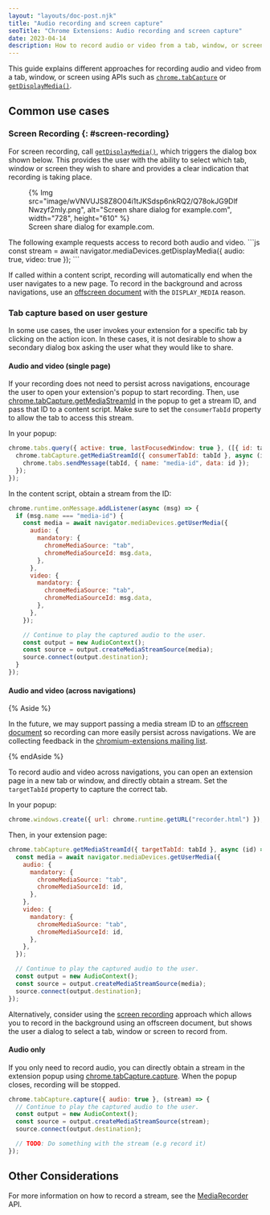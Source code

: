 ```yaml
---
layout: "layouts/doc-post.njk"
title: "Audio recording and screen capture"
seoTitle: "Chrome Extensions: Audio recording and screen capture"
date: 2023-04-14
description: How to record audio or video from a tab, window, or screen
---
```


This guide explains different approaches for recording audio and video from a tab, window, or
screen using APIs such as [`chrome.tabCapture`][tabcapture] or [`getDisplayMedia()`][get-display-media].

## Common use cases

### Screen Recording {: #screen-recording}

For screen recording, call [`getDisplayMedia()`][get-display-media], which triggers the dialog box shown below. This provides the user with
the ability to select which tab, window or screen they wish to share and provides a clear indication
that recording is taking place.

<figure data-size="full">
  {% Img src="image/wVNVUJS8Z8O04i1tJKSdsp6nkRQ2/Q78okJG9DlfNwzyf2mly.png", alt="Screen share dialog for example.com", width="728", height="610" %}
  <figcaption>Screen share dialog for example.com.</figcaption>
</figure>
The following example requests access to record both audio and video.
```js
const stream = await navigator.mediaDevices.getDisplayMedia({ audio: true, video: true });
```

If called within a content script, recording will automatically end when the user navigates to a new
page. To record in the background and across navigations, use an
[offscreen document][offscreen-documents] with the `DISPLAY_MEDIA` reason.

### Tab capture based on user gesture

In some use cases, the user invokes your extension for a specific tab by clicking on the action
icon. In these cases, it is not desirable to show a secondary dialog box asking the user what they would
like to share.

#### Audio and video (single page)

If your recording does not need to persist across navigations, encourage the user to open your
extension's popup to start recording. Then, use
[chrome.tabCapture.getMediaStreamId][tabcapture-media-stream-id] in the popup to get a stream ID,
and pass that ID to a content script. Make sure to set the `consumerTabId` property to allow the tab
to access this stream.

In your popup:

```js
chrome.tabs.query({ active: true, lastFocusedWindow: true }, ([{ id: tabId }]) => {
  chrome.tabCapture.getMediaStreamId({ consumerTabId: tabId }, async (id) => {
    chrome.tabs.sendMessage(tabId, { name: "media-id", data: id });
  });
});
```

In the content script, obtain a stream from the ID:

```js
chrome.runtime.onMessage.addListener(async (msg) => {
  if (msg.name === "media-id") {
    const media = await navigator.mediaDevices.getUserMedia({
      audio: {
        mandatory: {
          chromeMediaSource: "tab",
          chromeMediaSourceId: msg.data,
        },
      },
      video: {
        mandatory: {
          chromeMediaSource: "tab",
          chromeMediaSourceId: msg.data,
        },
      },
    });

    // Continue to play the captured audio to the user.
    const output = new AudioContext();
    const source = output.createMediaStreamSource(media);
    source.connect(output.destination);
  }
});
```

#### Audio and video (across navigations)

{% Aside %}

In the future, we may support passing a media stream ID to an [offscreen document][offscreen-documents] so recording can more easily persist across navigations. We are collecting feedback in the [chromium-extensions mailing list][feedback-mailing-list].

{% endAside %}

To record audio and video across navigations, you can open an extension page in a new tab or window, and directly obtain a stream. Set the `targetTabId` property to capture the correct tab.

In your popup:

```js
chrome.windows.create({ url: chrome.runtime.getURL("recorder.html") });
```

Then, in your extension page:

```js
chrome.tabCapture.getMediaStreamId({ targetTabId: tabId }, async (id) => {
  const media = await navigator.mediaDevices.getUserMedia({
    audio: {
      mandatory: {
        chromeMediaSource: "tab",
        chromeMediaSourceId: id,
      },
    },
    video: {
      mandatory: {
        chromeMediaSource: "tab",
        chromeMediaSourceId: id,
      },
    },
  });

  // Continue to play the captured audio to the user.
  const output = new AudioContext();
  const source = output.createMediaStreamSource(media);
  source.connect(output.destination);
});
```

Alternatively, consider using the [screen recording](#screen-recording) approach which allows you to
record in the background using an offscreen document, but shows the user a dialog to select a tab,
window or screen to record from.

#### Audio only

If you only need to record audio, you can directly obtain a stream in the extension popup using [chrome.tabCapture.capture][tabcapture-capture]. When the popup closes, recording will be stopped.

```js
chrome.tabCapture.capture({ audio: true }, (stream) => {
  // Continue to play the captured audio to the user.
  const output = new AudioContext();
  const source = output.createMediaStreamSource(stream);
  source.connect(output.destination);

  // TODO: Do something with the stream (e.g record it)
});
```

## Other Considerations

For more information on how to record a stream, see the [MediaRecorder][media-recorder] API.

[tabcapture]: /docs/extensions/reference/tabCapture
[tabcapture-capture]: /docs/extensions/reference/tabCapture/#method-capture
[tabcapture-media-stream-id]: /docs/extensions/reference/tabCapture/#method-getMediaStreamId
[get-display-media]: https://developer.mozilla.org/en-US/docs/Web/API/MediaDevices/getDisplayMedia
[offscreen-documents]: /blog/Offscreen-Documents-in-Manifest-v3/
[feedback-mailing-list]: https://groups.google.com/a/chromium.org/g/chromium-extensions/c/Ef08XtOOyoI/m/L5HM7yPsBAAJ
[media-recorder]: https://developer.mozilla.org/en-US/docs/Web/API/MediaRecorders